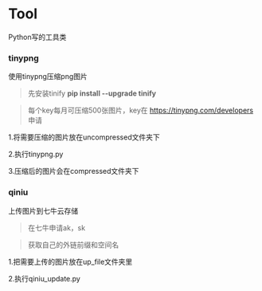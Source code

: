# Tool
Python写的工具类


### tinypng
使用tinypng压缩png图片

> 先安装tinify **pip install --upgrade tinify**

> 每个key每月可压缩500张图片，key在 https://tinypng.com/developers 申请

1.将需要压缩的图片放在uncompressed文件夹下

2.执行tinypng.py

3.压缩后的图片会在compressed文件夹下

### qiniu
上传图片到七牛云存储

> 在七牛申请ak，sk

> 获取自己的外链前缀和空间名

1.把需要上传的图片放在up_file文件夹里

2.执行qiniu_update.py

